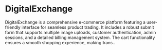 # DigitalExchange
DigitalExchange is a comprehensive e-commerce platform featuring a user-friendly interface for seamless product trading. It includes a robust submit form that supports multiple image uploads, customer authentication, admin sessions, and a detailed billing management system. The cart functionality ensures a smooth shopping experience, making trans..
